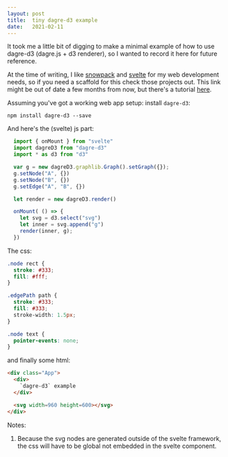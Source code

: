```yaml
---
layout: post
title:  tiny dagre-d3 example
date:   2021-02-11
---
```


It took me a little bit of digging to make a minimal example of how to use dagre-d3 (dagre.js + d3 renderer), so I wanted to record it here for future reference.

At the time of writing, I like [snowpack](https://www.snowpack.dev/) and [svelte](https://svelte.dev/) for my web development needs, so if you need a scaffold for this check those projects out. This link might be out of date a few months from now, but there's a tutorial [here](https://www.snowpack.dev/tutorials/svelte).

Assuming you've got a working web app setup: install `dagre-d3`:

```
npm install dagre-d3 --save
```

And here's the (svelte) js part:

```js
  import { onMount } from "svelte"
  import dagreD3 from "dagre-d3"
  import * as d3 from "d3"

  var g = new dagreD3.graphlib.Graph().setGraph({});
  g.setNode("A", {})
  g.setNode("B", {})
  g.setEdge("A", "B", {})

  let render = new dagreD3.render()

  onMount( () => {
    let svg = d3.select("svg")
    let inner = svg.append("g")
    render(inner, g);
  })
```

The css:

```css
.node rect {
  stroke: #333;
  fill: #fff;
}

.edgePath path {
  stroke: #333;
  fill: #333;
  stroke-width: 1.5px;
}

.node text {
  pointer-events: none;
}
```

and finally some html:

```html
<div class="App">
  <div>
    `dagre-d3` example
  </div>

  <svg width=960 height=600></svg>
</div>
```

Notes:

1. Because the svg nodes are generated outside of the svelte framework, the css will have to be global not embedded in the svelte component.

